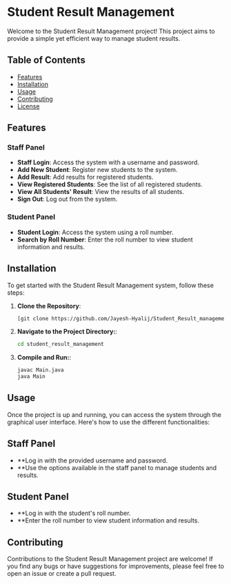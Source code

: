 # Student Result Management

Welcome to the Student Result Management project! This project aims to provide a simple yet efficient way to manage student results.

## Table of Contents

- [Features](#features)
- [Installation](#installation)
- [Usage](#usage)
- [Contributing](#contributing)
- [License](#license)

## Features

### Staff Panel

- **Staff Login**: Access the system with a username and password.
- **Add New Student**: Register new students to the system.
- **Add Result**: Add results for registered students.
- **View Registered Students**: See the list of all registered students.
- **View All Students' Result**: View the results of all students.
- **Sign Out**: Log out from the system.

### Student Panel

- **Student Login**: Access the system using a roll number.
- **Search by Roll Number**: Enter the roll number to view student information and results.

## Installation

To get started with the Student Result Management system, follow these steps:

1. **Clone the Repository**: 
   ```bash
   [git clone https://github.com/Jayesh-Hyalij/Student_Result_management.git]

2. **Navigate to the Project Directory:**:
   ```bash
   cd student_result_management
3. **Compile and Run:**:
   ```bash
   javac Main.java
   java Main

 ## Usage
 Once the project is up and running, you can access the system through the graphical user interface. Here's how to use the different functionalities:

 ## Staff Panel
 - **Log in with the provided username and password.
 - **Use the options available in the staff panel to manage students and results.
 
## Student Panel
- **Log in with the student's roll number.
- **Enter the roll number to view student information and results.

## Contributing
Contributions to the Student Result Management project are welcome! If you find any bugs or have suggestions for improvements, please feel free to open an issue or create a pull request.
